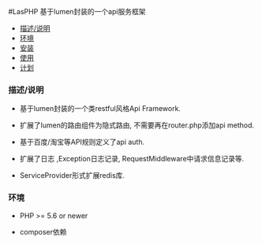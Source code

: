 #LasPHP
基于lumen封装的一个api服务框架


* [描述/说明](#describe)
* [环境](#requirements)
* [安装](#install)
* [使用](#show)
* [计划](#todo)

### <a id="describe"></a>描述/说明

* 基于lumen封装的一个类restful风格Api Framework.

* 扩展了lumen的路由组件为隐式路由, 不需要再在router.php添加api method.

* 基于百度/淘宝等API规则定义了api auth.

* 扩展了日志 ,Exception日志记录, RequestMiddleware中请求信息记录等.

* ServiceProvider形式扩展redis库.


### <a id="requirements"></a>环境

* PHP >= 5.6 or newer

* composer依赖



